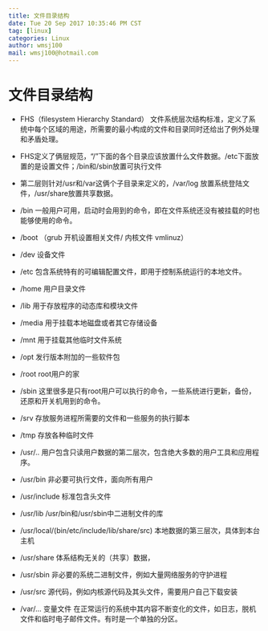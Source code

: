 ```yaml
---
title: 文件目录结构
date: Tue 20 Sep 2017 10:35:46 PM CST
tag: [linux]
categories: Linux
author: wmsj100
mail: wmsj100@hotmail.com
---
```


# 文件目录结构

- FHS（filesystem Hierarchy Standard） 文件系统层次结构标准，定义了系统中每个区域的用途，所需要的最小构成的文件和目录同时还给出了例外处理和矛盾处理。

- FHS定义了俩层规范，“/”下面的各个目录应该放置什么文件数据。/etc下面放置的是设置文件；/bin和/sbin放置可执行文件

- 第二层则针对/usr和/var这俩个子目录来定义的，/var/log 放置系统登陆文件，/usr/share放置共享数据。

- /bin 一般用户可用，启动时会用到的命令，即在文件系统还没有被挂载的时也能够使用的命令。

- /boot （grub 开机设置相关文件/ 内核文件 vmlinuz）

- /dev 设备文件

- /etc 包含系统特有的可编辑配置文件，即用于控制系统运行的本地文件。

- /home 用户目录文件

- /lib 用于存放程序的动态库和模块文件

- /media 用于挂载本地磁盘或者其它存储设备

- /mnt 用于挂载其他临时文件系统

- /opt 发行版本附加的一些软件包

- /root root用户的家

- /sbin 这里很多是只有root用户可以执行的命令，一些系统进行更新，备份，还原和开关机用到的命令。

- /srv 存放服务进程所需要的文件和一些服务的执行脚本

- /tmp 存放各种临时文件

- /usr/.. 用户包含只读用户数据的第二层次，包含绝大多数的用户工具和应用程序。
- /usr/bin 非必要可执行文件，面向所有用户
- /usr/include 标准包含头文件
- /usr/lib /usr/bin和/usr/sbin中二进制文件的库
- /usr/local/(bin/etc/include/lib/share/src) 本地数据的第三层次，具体到本台主机
- /usr/share 体系结构无关的（共享）数据，

- /usr/sbin 非必要的系统二进制文件，例如大量网络服务的守护进程
- /usr/src 源代码，例如内核源代码及其头文件，需要用户自己下载安装

- /var/... 变量文件 在正常运行的系统中其内容不断变化的文件，如日志，脱机文件和临时电子邮件文件。有时是一个单独的分区。

